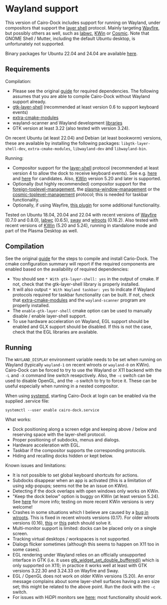 Wayland support
===============

This version of Cairo-Dock includes support for running on Wayland, under compositors that support the [layer shell](https://github.com/swaywm/wlr-protocols/blob/master/unstable/wlr-layer-shell-unstable-v1.xml) protocol. Mainly targeting [Wayfire](https://github.com/WayfireWM/wayfire), but possibly others as well, such as [labwc](https://github.com/labwc/labwc), [KWin](https://invent.kde.org/plasma/kwin) or [Cosmic](https://github.com/pop-os/cosmic-comp). Note that GNOME Shell / Mutter, including the default Ubuntu desktop, is unfortunately not supported.

Binary packages for Ubuntu 22.04 and 24.04 are available [here](https://launchpad.net/~cairo-dock-team/+archive/ubuntu/weekly).


Requirements
------------

Compilation:
 - Please see the original [guide](https://www.glx-dock.org/ww_page.php?p=By%20compiling&lang=en) for required dependencies. The following assumes that you are able to compile Cairo-Dock without Wayland support already.
 - [gtk-layer-shell](https://github.com/wmww/gtk-layer-shell/) (recommended at least version 0.6 to support keyboard events)
 - [extra-cmake-modules](https://invent.kde.org/frameworks/extra-cmake-modules)
 - wayland-scanner and Wayland development [libraries](https://gitlab.freedesktop.org/wayland/wayland)
 - GTK version at least 3.22 (also tested with version 3.24).

On recent Ubuntu (at least 22.04) and Debian (at least bookworm) versions, these are available by installing the following packages: `libgtk-layer-shell-dev`, `extra-cmake-modules`, `libwayland-dev` and `libwayland-bin`.

Running:
 - Compositor support for the [layer-shell](https://github.com/swaywm/wlr-protocols/blob/master/unstable/wlr-layer-shell-unstable-v1.xml) protocol (recommended at least version 4 to allow the dock to receive keyboard events). See e.g. [here](https://gitlab.freedesktop.org/wlroots/wlroots/-/wikis/Projects-which-use-wlroots) and [here](https://github.com/solarkraft/awesome-wlroots#compositors) for candidates. Also, [KWin](https://invent.kde.org/plasma/kwin) version 5.20 and later is supported.
 - Optionally (but highly recommended) compositor support for the [foreign-toplevel-management](https://github.com/swaywm/wlr-protocols/blob/master/unstable/wlr-foreign-toplevel-management-unstable-v1.xml), the [plasma-window-management](https://invent.kde.org/libraries/plasma-wayland-protocols/-/blob/master/src/protocols/plasma-window-management.xml) or the [cosmic-toplevel-management](https://github.com/pop-os/cosmic-protocols/tree/main/unstable) protocol; this is needed for taskbar functionality.
 - Optionally, if using Wayfire, [this plugin](https://github.com/dkondor/wayfire-scale-ipc) for some additional functionality.

Tested on Ubuntu 18.04, 20.04 and 22.04 with recent versions of [Wayfire](https://github.com/WayfireWM/wayfire) (0.7.0 and 0.8.0), [labwc](https://github.com/labwc/labwc) (0.6.5), [sway](https://github.com/swaywm/sway/) and [wlroots](https://gitlab.freedesktop.org/wlroots/wlroots/) (0.16.2). Also tested with recent versions of [KWin](https://invent.kde.org/plasma/kwin) (5.20 and 5.24), running in standalone mode and part of the Plasma Desktop as well.


Compilation
-----------

See the original [guide](https://www.glx-dock.org/ww_page.php?p=By%20compiling&lang=en) for the steps to compile and install Cario-Dock. The cmake configuration summary will report if the required components are enabled based on the availability of required dependencies:
 - You should see `* With gtk-layer-shell: yes` in the output of cmake. If not, check that the gtk-layer-shell library is properly installed.
 - It will also output `* With Wayland taskbar: yes` to indicate if Wayland protocols required for taskbar functionality can be built. If not, check that [extra-cmake-modules](https://invent.kde.org/frameworks/extra-cmake-modules) and the `wayland-scanner` program are properly installed.
 - The `enable-gtk-layer-shell` cmake option can be used to manually disable / enable layer-shell support.
 - To use hardware acceleration on Wayland, EGL support should be enabled and GLX support should be disabled. If this is not the case, check that the EGL libraries are available.


Running
-------

The `WAYLAND_DISPLAY` environment variable needs to be set when running on Wayland (typically `wayland-1` on recent wlroots or `wayland-0` on KWin). Cairo-Dock can be forced to try to use the Wayland or X11 backend with the `-L` and `-X` command line switch resepctively. Also, the `-c` switch can be used to disable OpenGL, and the `-o` switch to try to force it. These can be useful especially when running in a nested compositor.

When using [systemd](https://systemd.io/), starting Cairo-Dock at login can be enabled via the supplied .service file:
```
systemctl --user enable cairo-dock.service
```

What works:
 - Dock positioning along a screen edge and keeping above / below and reserving space with the layer-shell protocol.
 - Proper positioning of subdocks, menus and dialogs.
 - Hardware acceleration with EGL.
 - Taskbar if the compositor supports the corresponding protocols.
 - Hiding and recalling docks hidden or kept below.

Known issues and limitations:
 - It is not possible to set global keyboard shortcuts for actions.
 - Subdocks disappear when an app is activated (this is a limitation of using xdg-popups; seems not the be an issue on KWin).
 - Detecting if the dock overlaps with open windows only works on KWin.
 - "Keep the dock below" option is buggy on KWin (at least version 5.24). See [here](https://bugs.kde.org/show_bug.cgi?id=480795) for more info; testing on more recent KWin versions is very welcome!
 - Crashes in some situations which I believe are caused by a [bug in wlroots](https://gitlab.freedesktop.org/wlroots/wlroots/-/issues/2543). This is fixed in recent wlroots versions (0.17). For older wlroots versions (0.16), [this](https://github.com/dkondor/wlroots/commit/ed74e3ae4d96196737eb41e9b0756b5fa15379d8) or [this](https://github.com/swaywm/wlroots/pull/2551) patch should solve it.
 - Multi-monitor support is limited: docks can be placed only on a single screen.
 - Tracking virtual desktops / workspaces is not supported.
 - Dialogs flicker sometimes (although this seems to happen on X11 too in some cases).
 - EGL rendering under Wayland relies on an officially unsupported interface in GTK (i.e. it uses [gtk_widget_set_double_buffered()](https://developer.gnome.org/gtk3/stable/GtkWidget.html#gtk-widget-set-double-buffered) which is only supported on X11); in practice it works well at least with GTK versions 3.22.30 and 3.24.33 on Wayfire and Sway.
 - EGL / OpenGL does not work on older KWin versions (5.20). An error message complains about some layer-shell surfaces having a zero size set; this might be related to the above point. Run the dock with the `-c` switch.
 - For issues with HiDPI monitors see [here](https://github.com/dkondor/cairo-dock-core/issues/7); most functionality should work.

